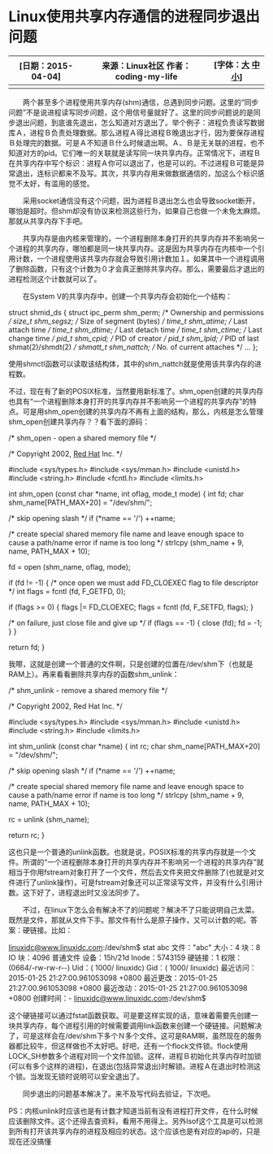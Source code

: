 # Linux使用共享内存通信的进程同步退出问题

| [日期：2015-04-04] | 来源：Linux社区 				作者：coding-my-life | [字体：[大](javascript:ContentSize(16)) [中](javascript:ContentSize(0)) [小](javascript:ContentSize(12))] |
| ------------------ | ---------------------------------------------------- | ------------------------------------------------------------ |
|                    |                                                      |                                                              |

  

　　两个甚至多个进程使用共享内存(shm)通信，总遇到同步问题。这里的“同步问题”不是说进程读写同步问题，这个用信号量就好了。这里的同步问题说的是同步退出问题，到底谁先退出，怎么知道对方退出了。举个例子：进程负责读写数据库Ａ，进程Ｂ负责处理数据。那么进程Ａ得比进程Ｂ晚退出才行，因为要保存进程Ｂ处理完的数据。可是Ａ不知道Ｂ什么时候退出啊。Ａ、Ｂ是无关联的进程，也不知道对方的pid。它们唯一的关联就是读写同一块共享内存。正常情况下，进程Ｂ在共享内存中写个标识：进程Ａ你可以退出了，也是可以的。不过进程Ｂ可能是异常退出，连标识都来不及写。其次，共享内存用来做数据通信的，加这么个标识感觉不太好，有滥用的感觉。

　　采用socket通信没有这个问题，因为进程Ｂ退出怎么也会导致socket断开，哪怕是超时。但shm却没有协议来检测这些行为，如果自己也做一个未免太麻烦。那就从共享内存下手吧。

　　共享内存是由内核来管理的，一个进程删除本身打开的共享内存并不影响另一个进程的共享内存，哪怕都是同一块共享内存。这是因为共享内存在内核中一个引用计数，一个进程使用该共享内存就会导致引用计数加１。如果其中一个进程调用了删除函数，只有这个计数为０才会真正删除共享内存。那么，需要最后才退出的进程检测这个计数就可以了。

　　在System V的共享内存中，创建一个共享内存会初始化一个结构：

struct shmid_ds {
        struct ipc_perm shm_perm;  /* Ownership and permissions */
        size_t     shm_segsz;  /* Size of segment (bytes) */
        time_t     shm_atime;  /* Last attach time */
        time_t     shm_dtime;  /* Last detach time */
        time_t     shm_ctime;  /* Last change time */
        pid_t      shm_cpid;  /* PID of creator */
        pid_t      shm_lpid;  /* PID of last shmat(2)/shmdt(2) */
        shmatt_t    shm_nattch; /* No. of current attaches */
        ...
      };

使用shmctl函数可以读取该结构体，其中的shm_nattch就是使用该共享内存的进程数。

不过，现在有了新的POSIX标准，当然要用新标准了。shm_open创建的共享内存也具有“一个进程删除本身打开的共享内存并不影响另一个进程的共享内存”的特点。可是用shm_open创建的共享内存不再有上面的结构，那么，内核是怎么管理shm_open创建共享内存？？看下面的源码：

/* shm_open - open a shared memory file */

/* Copyright 2002, [Red Hat](https://www.linuxidc.com/topicnews.aspx?tid=10) Inc. */

\#include <sys/types.h>
\#include <sys/mman.h>
\#include <unistd.h>
\#include <string.h>
\#include <fcntl.h>
\#include <limits.h>

int
shm_open (const char *name, int oflag, mode_t mode)
{
 int fd;
 char shm_name[PATH_MAX+20] = "/dev/shm/";

 /* skip opening slash */
 if (*name == '/')
  ++name;

 /* create special shared memory file name and leave enough space to
   cause a path/name error if name is too long */
 strlcpy (shm_name + 9, name, PATH_MAX + 10);

 fd = open (shm_name, oflag, mode);

 if (fd != -1)
  {
   /* once open we must add FD_CLOEXEC flag to file descriptor */
   int flags = fcntl (fd, F_GETFD, 0);

   if (flags >= 0)
    {
     flags |= FD_CLOEXEC;
     flags = fcntl (fd, F_SETFD, flags);
    }

   /* on failure, just close file and give up */
   if (flags == -1)
    {
     close (fd);
     fd = -1;
    }
  }

 return fd;
}

我嚓，这就是创建一个普通的文件啊，只是创建的位置在/dev/shm下（也就是RAM上）。再来看看删除共享内存的函数shm_unlink：

/* shm_unlink - remove a shared memory file */

/* Copyright 2002, Red Hat Inc. */

\#include <sys/types.h>
\#include <sys/mman.h>
\#include <unistd.h>
\#include <string.h>
\#include <limits.h>

int
shm_unlink (const char *name)
{
 int rc;
 char shm_name[PATH_MAX+20] = "/dev/shm/";

 /* skip opening slash */
 if (*name == '/')
  ++name;

 /* create special shared memory file name and leave enough space to
   cause a path/name error if name is too long */
 strlcpy (shm_name + 9, name, PATH_MAX + 10);

 rc = unlink (shm_name);

 return rc;
}

这也只是一个普通的unlink函数。也就是说，POSIX标准的共享内存就是一个文件。所谓的“一个进程删除本身打开的共享内存并不影响另一个进程的共享内存”就相当于你用fstream对象打开了一个文件，然后去文件夹把文件删除了(也就是对文件进行了unlink操作)，可是fstream对象还可以正常读写文件，并没有什么引用计数。这下好了，进程退出时又没法同步了。

　　不过，在linux下怎么会有解决不了的问题呢？解决不了只能说明自己太菜。既然是文件，那就从文件下手。那文件有什么是原子操作，又可以计数的呢。答案：硬链接。比如：

linuxidc@www.linuxidc.com:/dev/shm$ stat abc
 文件："abc"
 大小：4       块：8     IO 块：4096  普通文件
设备：15h/21d  Inode：5743159   硬链接：1
权限：(0664/-rw-rw-r--) Uid：( 1000/   linuxidc)  Gid：( 1000/   linuxidc)
最近访问：2015-01-25 21:27:00.961053098 +0800
最近更改：2015-01-25 21:27:00.961053098 +0800
最近改动：2015-01-25 21:27:00.961053098 +0800
创建时间：-
linuxidc@www.linuxidc.com:/dev/shm$

这个硬链接可以通过fstat函数获取。可是要这样实现的话，意味着需要先创建一块共享内存，每个进程引用的时候需要调用link函数来创建一个硬链接。问题解决了，可是这样会在/dev/shm下多个Ｎ多个文件。这可是RAM啊，虽然现在的服务器都比较牛，但这样做也不太好吧。好吧，还有一个flock文件锁。flock使用LOCK_SH参数多个进程对同一个文件加锁。这样，进程Ｂ初始化共享内存时加锁(可以有多个这样的进程)，在退出(包括异常退出)时解锁。进程Ａ在退出时检测这个锁。当发现无锁时说明可以安全退出了。

　　同步退出的问题基本解决了。来不及写代码去验证，下次吧。

PS：内核unlink时应该也是有计数才知道当前有没有进程打开文件，在什么时候应该删除文件。这个还得去查资料，看用不用得上。另外lsof这个工具是可以检测到所有打开该共享内存的进程及相应的状态。这个应该也是有对应的api的，只是现在还没搞懂